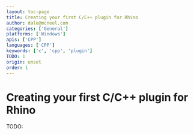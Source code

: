 ```yaml
---
layout: toc-page
title: Creating your first C/C++ plugin for Rhino
author: dale@mcneel.com
categories: ['General']
platforms: ['Windows']
apis: ['CPP']
languages: ['CPP']
keywords: ['c', 'cpp', 'plugin']
TODO: 1
origin: unset
order: 1
---
```


# Creating your first C/C++ plugin for Rhino

TODO:
